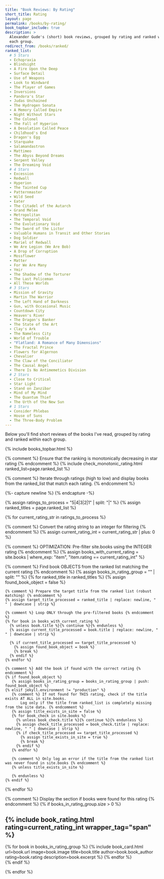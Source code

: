 ```yaml
---
title: "Book Reviews: By Rating"
short_title: Rating
layout: page
permalink: /books/by-rating/
book_topbar_include: true
description: >
  Alexander Gude's (short) book reviews, grouped by rating and ranked within
  each group.
redirect_from: /books/ranked/
ranked_list:
  # 5 Stars
  - Echopraxia
  - Blindsight
  - A Fire Upon the Deep
  - Surface Detail
  - Use of Weapons
  - Look to Windward
  - The Player of Games
  - Inversions
  - Pandora's Star
  - Judas Unchained
  - The Hydrogen Sonata
  - A Memory Called Empire
  - Night Without Stars
  - The Colonel
  - The Fall of Hyperion
  - A Desolation Called Peace
  - Childhood's End
  - Dragon's Egg
  - Starquake
  - Salamandastron
  - Mattimeo
  - The Abyss Beyond Dreams
  - Serpent Valley
  - The Dreaming Void
  # 4 Stars
  - Excession
  - Redwall
  - Hyperion
  - The Tainted Cup
  - Patternmaster
  - Wild Seed
  - Eater
  - The Citadel of the Autarch
  - Grand Melee
  - Metropolitan
  - The Temporal Void
  - The Evolutionary Void
  - The Sword of the Lictor
  - Valuable Humans in Transit and Other Stories
  - Dog Soldier
  - Mariel of Redwall
  - We Are Legion (We Are Bob)
  - A Drop of Corruption
  - Mossflower
  - Matter
  - For We Are Many
  - Ymir
  - The Shadow of the Torturer
  - The Last Policeman
  - All These Worlds
  # 3 Stars
  - Mission of Gravity
  - Martin The Warrior
  - The Left Hand of Darkness
  - Gun, with Occasional Music
  - Countdown City
  - Heaven's River
  - The Dragon's Banker
  - The State of the Art
  - Clay's Ark
  - The Nameless City
  - World of Trouble
  - "Flatland: A Romance of Many Dimensions"
  - The Fractal Prince
  - Flowers for Algernon
  - Chevalier
  - The Claw of the Conciliator
  - The Causal Angel
  - There Is No Antimemetics Division
  # 2 Stars
  - Close to Critical
  - Star Light
  - Stand on Zanzibar
  - Mind of My Mind
  - The Quantum Thief
  - The Urth of the New Sun
  # 1 Stars
  - Consider Phlebas
  - House of Suns
  - The Three-Body Problem
---
```


Below you'll find short reviews of the books I've read, grouped by rating and
ranked within each group.

{% include books_topbar.html %}

{% comment %}
Ensure that the ranking is monotonically decreasing in star rating
{% endcomment %}
{% include check_monotonic_rating.html ranked_list=page.ranked_list %}

{% comment %}
Iterate through ratings (high to low) and display books
from the ranked_list that match each rating.
{% endcomment %}

{%- capture newline %}
{% endcapture -%}

{% assign ratings_to_process = "5|4|3|2|1" | split: "|" %}
{% assign ranked_titles = page.ranked_list %}

{% for current_rating_str in ratings_to_process %}

  {% comment %} Convert the rating string to an integer for filtering {% endcomment %}
  {% assign current_rating_int = current_rating_str | plus: 0 %}

  {% comment %} OPTIMIZATION: Pre-filter site.books using the INTEGER rating {% endcomment %}
  {% assign books_with_current_rating = site.books | where_exp: "item", "item.rating == current_rating_int" %}

  {% comment %} Find book OBJECTS from the ranked list matching the current rating {% endcomment %}
  {% assign books_in_rating_group = "" | split: "" %}
  {% for ranked_title in ranked_titles %}
    {% assign found_book_object = false %}

    {% comment %} Prepare the target title from the ranked list (robust matching) {% endcomment %}
    {% assign target_title_processed = ranked_title | replace: newline, " " | downcase | strip %}

    {% comment %} Loop ONLY through the pre-filtered books {% endcomment %}
    {% for book in books_with_current_rating %}
      {% unless book.title %}{% continue %}{% endunless %}
      {% assign current_title_processed = book.title | replace: newline, " " | downcase | strip %}

      {% if current_title_processed == target_title_processed %}
        {% assign found_book_object = book %}
        {% break %}
      {% endif %}
    {% endfor %}

    {% comment %} Add the book if found with the correct rating {% endcomment %}
    {% if found_book_object %}
       {% assign books_in_rating_group = books_in_rating_group | push: found_book_object %}
    {% elsif jekyll.environment != "production" %}
       {% comment %} If not found for THIS rating, check if the title exists AT ALL in site.books.
           Log only if the title from ranked_list is completely missing from the site data. {% endcomment %}
       {% assign title_exists_in_site = false %}
       {% for book_check in site.books %}
         {% unless book_check.title %}{% continue %}{% endunless %}
         {% assign check_title_processed = book_check.title | replace: newline, " " | downcase | strip %}
         {% if check_title_processed == target_title_processed %}
           {% assign title_exists_in_site = true %}
           {% break %}
         {% endif %}
       {% endfor %}

       {% comment %} Only log an error if the title from the ranked list was never found in site.books {% endcomment %}
       {% unless title_exists_in_site %}
<!-- WARNING: RANKED_LIST_TITLE_NOT_FOUND_IN_SITE: Title='{{ ranked_title | escape }}' -->
       {% endunless %}
    {% endif %}
  {% endfor %}

  {% comment %} Display the section if books were found for this rating {% endcomment %}
  {% if books_in_rating_group.size > 0 %}
<h2 class="book-list-headline" id="rating-{{ current_rating_str }}">{% include book_rating.html rating=current_rating_int wrapper_tag="span" %}</h2>
<div class="card-grid">
      {% for book in books_in_rating_group %}
        {% include book_card.html
          url=book.url
          image=book.image
          title=book.title
          author=book.book_author
          rating=book.rating
          description=book.excerpt
        %}
      {% endfor %}
</div>
  {% endif %}

{% endfor %}
